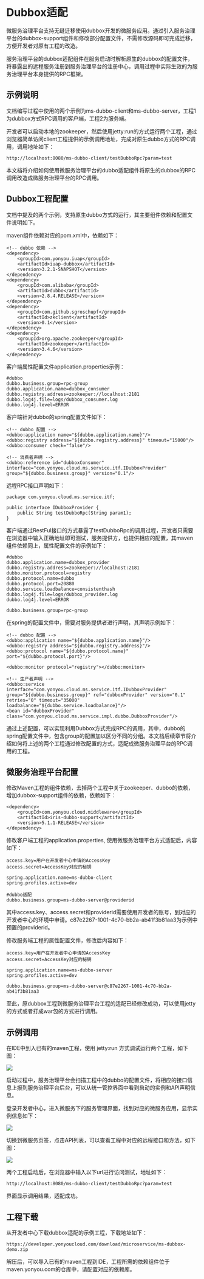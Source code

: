# Dubbox适配

微服务治理平台支持无缝迁移使用dubbox开发的微服务应用。通过引入服务治理平台的dubbox-support组件和修改部分配置文件，不需修改源码即可完成迁移，方便开发者对原有工程的改造。

服务治理平台的dubbox适配组件在服务启动时解析原生的dubbox的配置文件，将暴露出的远程服务注册到服务治理平台的注册中心，调用过程中实际生效的为服务治理平台本身提供的RPC框架。

## 示例说明
文档编写过程中使用的两个示例为ms-dubbo-client和ms-dubbo-server，工程1为dubbox方式RPC调用的客户端，工程2为服务端。

开发者可以启动本地的zookeeper，然后使用jetty:run的方式运行两个工程，通过浏览器简单访问client工程提供的示例调用地址，完成对原生dubbo方式的RPC调用，调用地址如下：

	http://localhost:8080/ms-dubbo-client/testDubboRpc?param=test

本文档将介绍如何使用微服务治理平台的dubbo适配组件将原生的dubbox的RPC调用改造成微服务治理平台的RPC调用。

## Dubbox工程配置

文档中提及的两个示例，支持原生dubbo方式的运行，其主要组件依赖和配置文件说明如下。

maven组件依赖对应的pom.xml中，依赖如下：

	<!-- dubbo 依赖 -->
    <dependency>
        <groupId>com.yonyou.iuap</groupId>
        <artifactId>iuap-dubbox</artifactId>
        <version>3.2.1-SNAPSHOT</version>
    </dependency>
    <dependency>
        <groupId>com.alibaba</groupId>
        <artifactId>dubbo</artifactId>
        <version>2.8.4.RELEASE</version>
    </dependency>
    <dependency>
        <groupId>com.github.sgroschupf</groupId>
        <artifactId>zkclient</artifactId>
        <version>0.1</version>
    </dependency>
    <dependency>
        <groupId>org.apache.zookeeper</groupId>
        <artifactId>zookeeper</artifactId>
        <version>3.4.6</version>
    </dependency>


客户端属性配置文件application.properties示例：
	
	#dubbo
	dubbo.business.group=rpc-group
	dubbo.application.name=dubbox_consumer
	dubbo.registry.address=zookeeper://localhost:2181
	dubbo.log4j.file=logs/dubbox_consumer.log
	dubbo.log4j.level=ERROR

客户端针对dubbo的spring配置文件如下：

    <!-- dubbo 配置 -->
    <dubbo:application name="${dubbo.application.name}"/>
    <dubbo:registry address="${dubbo.registry.address}" timeout="15000"/>
    <dubbo:consumer check="false"/>

    <!-- 消费者声明 -->
    <dubbo:reference id="dubboxConsumer" interface="com.yonyou.cloud.ms.service.itf.IDubboxProvider" group="${dubbo.business.group}" version="0.1"/>

远程RPC接口声明如下：

	package com.yonyou.cloud.ms.service.itf;
	
	public interface IDubboxProvider {
		public String testDubboRpc(String param1);
	}

客户端通过RestFul接口的方式暴露了testDubboRpc的调用过程，开发者只需要在浏览器中输入正确地址即可测试，服务提供方，也提供相应的配置，其maven组件依赖同上，属性配置文件的示例如下：
	
	#dubbo
	dubbo.application.name=dubbox_provider
	dubbo.registry.address=zookeeper://localhost:2181
	dubbo.monitor.protocol=registry
	dubbo.protocol.name=dubbo
	dubbo.protocol.port=20880
	dubbo.service.loadbalance=consistenthash
	dubbo.log4j.file=logs/dubbox_provider.log
	dubbo.log4j.level=ERROR
	
	dubbo.business.group=rpc-group

在spring的配置文件中，需要对服务提供者进行声明，其声明示例如下：

    <!-- dubbo 配置 -->
    <dubbo:application name="${dubbo.application.name}"/>
    <dubbo:registry address="${dubbo.registry.address}"/>
    <dubbo:protocol name="${dubbo.protocol.name}" port="${dubbo.protocol.port}"/>

    <dubbo:monitor protocol="registry"></dubbo:monitor>

    <!-- 生产者声明 -->
    <dubbo:service interface="com.yonyou.cloud.ms.service.itf.IDubboxProvider" group="${dubbo.business.group}" ref="dubboxProvider" version="0.1" retries="0" timeout="35000" loadbalance="${dubbo.service.loadbalance}"/>
    <bean id="dubboxProvider" class="com.yonyou.cloud.ms.service.impl.dubbo.DubboxProvider"/>

通过上述配置，可以实现利用Dubbox方式完成RPC的调用，其中，dubbo的spring配置文件中，包含group的配置加以区分不同的分组。本文档后续章节将介绍如何将上述的两个工程通过修改配置的方式，适配成微服务治理平台的RPC调用的工程。

## 微服务治理平台配置

修改Maven工程的组件依赖，去掉两个工程中关于zookeeper、dubbo的依赖，增加dubbox-support组件的依赖，依赖如下：

	<dependency>
		<groupId>com.yonyou.cloud.middleware</groupId>
		<artifactId>iris-dubbo-support</artifactId>
		<version>5.1.1-RELEASE</version>
	</dependency>

修改客户端工程的application.properties, 使用微服务治理平台方式适配后，内容如下：

	access.key=用户在开发者中心申请的AccessKey
	access.secret=AccessKey对应的秘钥
	
	spring.application.name=ms-dubbo-client
	spring.profiles.active=dev
	
	#dubbo适配
	dubbo.business.group=ms-dubbo-server@providerid

其中access.key、access.secret和providerid需要使用开发者的账号，到对应的开发者中心的环境中申请。c87e2267-1001-4c70-bb2a-ab41f3b81aa3为示例中预置的providerid。

修改服务端工程的属性配置文件，修改后内容如下：

	access.key=用户在开发者中心申请的AccessKey
	access.secret=AccessKey对应的秘钥
	
	spring.application.name=ms-dubbo-server
	spring.profiles.active=dev
	
	dubbo.business.group=ms-dubbo-server@c87e2267-1001-4c70-bb2a-ab41f3b81aa3

至此，原dubbox工程到微服务治理平台工程的适配已经修改成功，可以使用jetty的方式或者打成war包的方式进行调用。


## 示例调用

在IDE中到入已有的maven工程，使用 jetty:run 方式调试运行两个工程，如下图：

![](image/debug.png)


启动过程中，服务治理平台会扫描工程中的dubbo的配置文件，将相应的接口信息上报到服务治理平台后台，可以从统一管控界面中看到启动的实例和API声明信息。

登录开发者中心，进入微服务下的服务管理界面，找到对应的微服务应用，显示实例信息如下：

![](image/dubbo-instance.png)

切换到微服务页签，点击API列表，可以查看工程中对应的远程接口和方法，如下图：

![](image/apilist.png)

两个工程启动后，在浏览器中输入以下url进行访问测试，地址如下：

	http://localhost:8080/ms-dubbo-client/testDubboRpc?param=test

界面显示调用结果，适配成功。

## 工程下载

从开发者中心下载dubbox适配的示例工程，下载地址如下：

	https://developer.yonyoucloud.com/download/microservice/ms-dubbox-demo.zip

解压后，可以导入已有的maven工程到IDE，工程所需的依赖组件位于maven.yonyou.com的仓库中，请配置对应的依赖库。